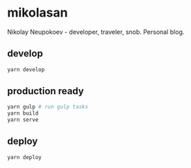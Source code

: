 # mikolasan

Nikolay Neupokoev - developer, traveler, snob. Personal blog.

## develop

```sh
yarn develop
```

## production ready

```sh 
yarn gulp # run gulp tasks
yarn build
yarn serve
```

## deploy

```sh
yarn deploy
```